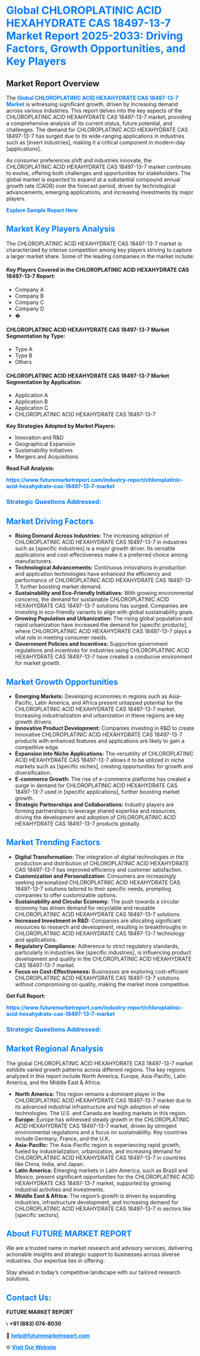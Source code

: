 <h1 style="color: #007BFF;">Global CHLOROPLATINIC ACID HEXAHYDRATE CAS 18497-13-7 Market Report 2025-2033: Driving Factors, Growth Opportunities, and Key Players</h1>

<section id="overview">
<h2>Market Report Overview</h2>
<p>The <a href="https://www.futuremarketreport.com/industry-report/chloroplatinic-acid-hexahydrate-cas-18497-13-7-market" style="color: #007BFF; text-decoration: none;"><strong>Global CHLOROPLATINIC ACID HEXAHYDRATE CAS 18497-13-7 Market</strong></a> is witnessing significant growth, driven by increasing demand across various industries. This report delves into the key aspects of the CHLOROPLATINIC ACID HEXAHYDRATE CAS 18497-13-7 market, providing a comprehensive analysis of its current status, future potential, and challenges. The demand for CHLOROPLATINIC ACID HEXAHYDRATE CAS 18497-13-7 has surged due to its wide-ranging applications in industries such as [insert industries], making it a critical component in modern-day [applications].</p>
<p>As consumer preferences shift and industries innovate, the CHLOROPLATINIC ACID HEXAHYDRATE CAS 18497-13-7 market continues to evolve, offering both challenges and opportunities for stakeholders. The global market is expected to expand at a substantial compound annual growth rate (CAGR) over the forecast period, driven by technological advancements, emerging applications, and increasing investments by major players.</p>
</section>

<section id="overview">
<p><a href="https://www.futuremarketreport.com/request-sample/reportId=111477" style="color: #007BFF; text-decoration: none;"><strong>Explore Sample Report Here</strong></a></p>
</section>

<section id="key-players">
<h2 style="color: #007BFF;">Market Key Players Analysis</h2>
<p>The CHLOROPLATINIC ACID HEXAHYDRATE CAS 18497-13-7 market is characterized by intense competition among key players striving to capture a larger market share. Some of the leading companies in the market include:</p>
<h4>Key Players Covered in the CHLOROPLATINIC ACID HEXAHYDRATE CAS 18497-13-7 Report:</h4>
<ul><li>Company A</li><li>Company B</li><li>Company C</li><li>Company D</li><li>�</li></ul>
<h4>CHLOROPLATINIC ACID HEXAHYDRATE CAS 18497-13-7 Market Segmentation by Type:</h4>
<ul><li>Type A</li><li>Type B</li><li>Others</li></ul>

<h4>CHLOROPLATINIC ACID HEXAHYDRATE CAS 18497-13-7 Market Segmentation by Application:</h4>
<ul><li>Application A</li><li>Application B</li><li>Application C</li><li>CHLOROPLATINIC ACID HEXAHYDRATE CAS 18497-13-7</li></ul>
<p><strong>Key Strategies Adopted by Market Players:</strong></p>
<ul>
<li>Innovation and R&D</li>
<li>Geographical Expansion</li>
<li>Sustainability Initiatives</li>
<li>Mergers and Acquisitions</li>
</ul>
</section>

<section>
<p><strong>Read Full Analysis: </strong></p><a href="https://www.futuremarketreport.com/industry-report/chloroplatinic-acid-hexahydrate-cas-18497-13-7-market" style="color: #007BFF; text-decoration: none;"><strong>https://www.futuremarketreport.com/industry-report/chloroplatinic-acid-hexahydrate-cas-18497-13-7-market</strong></a>
<h3 style="color: #007BFF;">Strategic Questions Addressed:</h3>
</section>

<section id="driving-factors">
<h2 style="color: #007BFF;">Market Driving Factors</h2>
<ul>
<li><strong>Rising Demand Across Industries:</strong> The increasing adoption of CHLOROPLATINIC ACID HEXAHYDRATE CAS 18497-13-7 in industries such as [specific industries] is a major growth driver. Its versatile applications and cost-effectiveness make it a preferred choice among manufacturers.</li>
<li><strong>Technological Advancements:</strong> Continuous innovations in production and application technologies have enhanced the efficiency and performance of CHLOROPLATINIC ACID HEXAHYDRATE CAS 18497-13-7, further boosting market demand.</li>
<li><strong>Sustainability and Eco-Friendly Initiatives:</strong> With growing environmental concerns, the demand for sustainable CHLOROPLATINIC ACID HEXAHYDRATE CAS 18497-13-7 solutions has surged. Companies are investing in eco-friendly variants to align with global sustainability goals.</li>
<li><strong>Growing Population and Urbanization:</strong> The rising global population and rapid urbanization have increased the demand for [specific products], where CHLOROPLATINIC ACID HEXAHYDRATE CAS 18497-13-7 plays a vital role in meeting consumer needs.</li>
<li><strong>Government Policies and Incentives:</strong> Supportive government regulations and incentives for industries using CHLOROPLATINIC ACID HEXAHYDRATE CAS 18497-13-7 have created a conducive environment for market growth.</li>
</ul>
</section>

<section id="growth-opportunities">
<h2 style="color: #007BFF;">Market Growth Opportunities</h2>
<ul>
<li><strong>Emerging Markets:</strong> Developing economies in regions such as Asia-Pacific, Latin America, and Africa present untapped potential for the CHLOROPLATINIC ACID HEXAHYDRATE CAS 18497-13-7 market. Increasing industrialization and urbanization in these regions are key growth drivers.</li>
<li><strong>Innovative Product Development:</strong> Companies investing in R&D to create innovative CHLOROPLATINIC ACID HEXAHYDRATE CAS 18497-13-7 products with enhanced features and applications are likely to gain a competitive edge.</li>
<li><strong>Expansion into Niche Applications:</strong> The versatility of CHLOROPLATINIC ACID HEXAHYDRATE CAS 18497-13-7 allows it to be utilized in niche markets such as [specific niches], creating opportunities for growth and diversification.</li>
<li><strong>E-commerce Growth:</strong> The rise of e-commerce platforms has created a surge in demand for CHLOROPLATINIC ACID HEXAHYDRATE CAS 18497-13-7 used in [specific applications], further boosting market growth.</li>
<li><strong>Strategic Partnerships and Collaborations:</strong> Industry players are forming partnerships to leverage shared expertise and resources, driving the development and adoption of CHLOROPLATINIC ACID HEXAHYDRATE CAS 18497-13-7 products globally.</li>
</ul>
</section>

<section id="trending-factors">
<h2 style="color: #007BFF;">Market Trending Factors</h2>
<ul>
<li><strong>Digital Transformation:</strong> The integration of digital technologies in the production and distribution of CHLOROPLATINIC ACID HEXAHYDRATE CAS 18497-13-7 has improved efficiency and customer satisfaction.</li>
<li><strong>Customization and Personalization:</strong> Consumers are increasingly seeking personalized CHLOROPLATINIC ACID HEXAHYDRATE CAS 18497-13-7 solutions tailored to their specific needs, prompting companies to offer customizable options.</li>
<li><strong>Sustainability and Circular Economy:</strong> The push towards a circular economy has driven demand for recyclable and reusable CHLOROPLATINIC ACID HEXAHYDRATE CAS 18497-13-7 solutions.</li>
<li><strong>Increased Investment in R&D:</strong> Companies are allocating significant resources to research and development, resulting in breakthroughs in CHLOROPLATINIC ACID HEXAHYDRATE CAS 18497-13-7 technology and applications.</li>
<li><strong>Regulatory Compliance:</strong> Adherence to strict regulatory standards, particularly in industries like [specific industries], is influencing product development and quality in the CHLOROPLATINIC ACID HEXAHYDRATE CAS 18497-13-7 market.</li>
<li><strong>Focus on Cost-Effectiveness:</strong> Businesses are exploring cost-efficient CHLOROPLATINIC ACID HEXAHYDRATE CAS 18497-13-7 solutions without compromising on quality, making the market more competitive.</li>
</ul>
</section>

<section>
<p><strong>Get Full Report: </strong></p><a href="https://www.futuremarketreport.com/industry-report/chloroplatinic-acid-hexahydrate-cas-18497-13-7-market" style="color: #007BFF; text-decoration: none;"><strong>https://www.futuremarketreport.com/industry-report/chloroplatinic-acid-hexahydrate-cas-18497-13-7-market</strong></a>
<h3 style="color: #007BFF;">Strategic Questions Addressed:</h3>
</section>


<section id="regional-analysis">
<h2 style="color: #007BFF;">Market Regional Analysis</h2>
<p>The global CHLOROPLATINIC ACID HEXAHYDRATE CAS 18497-13-7 market exhibits varied growth patterns across different regions. The key regions analyzed in this report include North America, Europe, Asia-Pacific, Latin America, and the Middle East & Africa:</p>
<ul>
<li><strong>North America:</strong> This region remains a dominant player in the CHLOROPLATINIC ACID HEXAHYDRATE CAS 18497-13-7 market due to its advanced industrial infrastructure and high adoption of new technologies. The U.S. and Canada are leading markets in this region.</li>
<li><strong>Europe:</strong> Europe has witnessed steady growth in the CHLOROPLATINIC ACID HEXAHYDRATE CAS 18497-13-7 market, driven by stringent environmental regulations and a focus on sustainability. Key countries include Germany, France, and the U.K.</li>
<li><strong>Asia-Pacific:</strong> The Asia-Pacific region is experiencing rapid growth, fueled by industrialization, urbanization, and increasing demand for CHLOROPLATINIC ACID HEXAHYDRATE CAS 18497-13-7 in countries like China, India, and Japan.</li>
<li><strong>Latin America:</strong> Emerging markets in Latin America, such as Brazil and Mexico, present significant opportunities for the CHLOROPLATINIC ACID HEXAHYDRATE CAS 18497-13-7 market, supported by growing industrial activities and investments.</li>
<li><strong>Middle East & Africa:</strong> The region’s growth is driven by expanding industries, infrastructure development, and increasing demand for CHLOROPLATINIC ACID HEXAHYDRATE CAS 18497-13-7 in sectors like [specific sectors].</li>
</ul>
</section>

<footer>
<h2 style="color: #007BFF;">About FUTURE MARKET REPORT</h2>
<p>We are a trusted name in market research and advisory services, delivering actionable insights and strategic support to businesses across diverse industries. Our expertise lies in offering:</p>

<p>Stay ahead in today’s competitive landscape with our tailored research solutions.</p>

<h2 style="color: #007BFF;">Contact Us:</h2>
<p><strong>FUTURE MARKET REPORT</strong></p>
<p>📞 <strong>+91 (883) 074-8030</strong></p>
<p>📧 <strong><a href="mailto:help@futuremarketreport.com" style="color: #007BFF;">help@futuremarketreport.com</a></strong></p>
<p>🌐 <strong><a href="https://www.futuremarketreport.com/" style="color: #007BFF;">Visit Our Website</a></strong></p>
</footer>